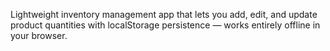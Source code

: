 Lightweight inventory management app that lets you add, edit, and update product quantities with localStorage persistence — works entirely offline in your browser.
